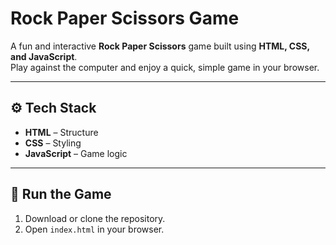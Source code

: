 # Rock Paper Scissors Game

A fun and interactive **Rock Paper Scissors** game built using **HTML, CSS, and JavaScript**.  
Play against the computer and enjoy a quick, simple game in your browser.

---

## ⚙️ Tech Stack
- **HTML** – Structure  
- **CSS** – Styling  
- **JavaScript** – Game logic  

---

## 🚀 Run the Game
1. Download or clone the repository.  
2. Open `index.html` in your browser.  

